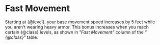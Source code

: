 # Fast Movement
Starting at {@level}, your base movement speed increases by 5 feet while you aren't wearing heavy armor.
This bonus increases when you reach certain {@class} levels, as shown in *"Fast Movement"* column of the *"{@class}"* table.
